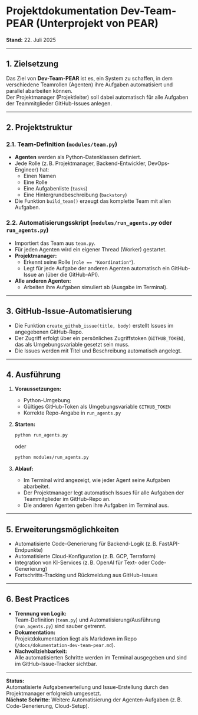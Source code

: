 # Projektdokumentation Dev-Team-PEAR (Unterprojekt von PEAR)

**Stand:** 22. Juli 2025

---

## 1. Zielsetzung

Das Ziel von **Dev-Team-PEAR** ist es, ein System zu schaffen, in dem verschiedene Teamrollen (Agenten) ihre Aufgaben automatisiert und parallel abarbeiten können.  
Der Projektmanager (Projektleiter) soll dabei automatisch für alle Aufgaben der Teammitglieder GitHub-Issues anlegen.

---

## 2. Projektstruktur

### 2.1. Team-Definition (`modules/team.py`)

- **Agenten** werden als Python-Datenklassen definiert.
- Jede Rolle (z. B. Projektmanager, Backend-Entwickler, DevOps-Engineer) hat:
  - Einen Namen
  - Eine Rolle
  - Eine Aufgabenliste (`tasks`)
  - Eine Hintergrundbeschreibung (`backstory`)
- Die Funktion `build_team()` erzeugt das komplette Team mit allen Aufgaben.

### 2.2. Automatisierungsskript (`modules/run_agents.py` oder `run_agents.py`)

- Importiert das Team aus `team.py`.
- Für jeden Agenten wird ein eigener Thread (Worker) gestartet.
- **Projektmanager:**  
  - Erkennt seine Rolle (`role == "Koordination"`).
  - Legt für jede Aufgabe der anderen Agenten automatisch ein GitHub-Issue an (über die GitHub-API).
- **Alle anderen Agenten:**  
  - Arbeiten ihre Aufgaben simuliert ab (Ausgabe im Terminal).

---

## 3. GitHub-Issue-Automatisierung

- Die Funktion `create_github_issue(title, body)` erstellt Issues im angegebenen GitHub-Repo.
- Der Zugriff erfolgt über ein persönliches Zugriffstoken (`GITHUB_TOKEN`), das als Umgebungsvariable gesetzt sein muss.
- Die Issues werden mit Titel und Beschreibung automatisch angelegt.

---

## 4. Ausführung

1. **Voraussetzungen:**
   - Python-Umgebung
   - Gültiges GitHub-Token als Umgebungsvariable `GITHUB_TOKEN`
   - Korrekte Repo-Angabe in `run_agents.py`

2. **Starten:**
   ```sh
   python run_agents.py
   ```
   oder
   ```sh
   python modules/run_agents.py
   ```

3. **Ablauf:**
   - Im Terminal wird angezeigt, wie jeder Agent seine Aufgaben abarbeitet.
   - Der Projektmanager legt automatisch Issues für alle Aufgaben der Teammitglieder im GitHub-Repo an.
   - Die anderen Agenten geben ihre Aufgaben im Terminal aus.

---

## 5. Erweiterungsmöglichkeiten

- Automatisierte Code-Generierung für Backend-Logik (z. B. FastAPI-Endpunkte)
- Automatisierte Cloud-Konfiguration (z. B. GCP, Terraform)
- Integration von KI-Services (z. B. OpenAI für Text- oder Code-Generierung)
- Fortschritts-Tracking und Rückmeldung aus GitHub-Issues

---

## 6. Best Practices

- **Trennung von Logik:**  
  Team-Definition (`team.py`) und Automatisierung/Ausführung (`run_agents.py`) sind sauber getrennt.
- **Dokumentation:**  
  Projektdokumentation liegt als Markdown im Repo (`/docs/dokumentation-dev-team-pear.md`).
- **Nachvollziehbarkeit:**  
  Alle automatisierten Schritte werden im Terminal ausgegeben und sind im GitHub-Issue-Tracker sichtbar.

---

**Status:**  
Automatisierte Aufgabenverteilung und Issue-Erstellung durch den Projektmanager erfolgreich umgesetzt.  
**Nächste Schritte:** Weitere Automatisierung der Agenten-Aufgaben (z. B. Code-Generierung, Cloud-Setup).
